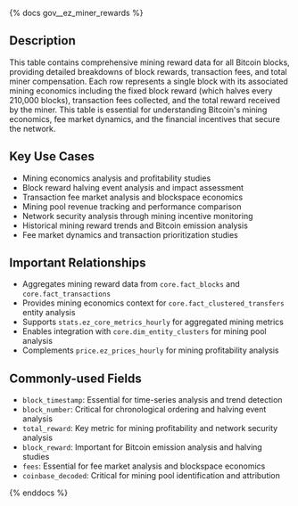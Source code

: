 {% docs gov__ez_miner_rewards %}

## Description
This table contains comprehensive mining reward data for all Bitcoin blocks, providing detailed breakdowns of block rewards, transaction fees, and total miner compensation. Each row represents a single block with its associated mining economics including the fixed block reward (which halves every 210,000 blocks), transaction fees collected, and the total reward received by the miner. This table is essential for understanding Bitcoin's mining economics, fee market dynamics, and the financial incentives that secure the network.

## Key Use Cases
- Mining economics analysis and profitability studies
- Block reward halving event analysis and impact assessment
- Transaction fee market analysis and blockspace economics
- Mining pool revenue tracking and performance comparison
- Network security analysis through mining incentive monitoring
- Historical mining reward trends and Bitcoin emission analysis
- Fee market dynamics and transaction prioritization studies

## Important Relationships
- Aggregates mining reward data from `core.fact_blocks` and `core.fact_transactions`
- Provides mining economics context for `core.fact_clustered_transfers` entity analysis
- Supports `stats.ez_core_metrics_hourly` for aggregated mining metrics
- Enables integration with `core.dim_entity_clusters` for mining pool analysis
- Complements `price.ez_prices_hourly` for mining profitability analysis

## Commonly-used Fields
- `block_timestamp`: Essential for time-series analysis and trend detection
- `block_number`: Critical for chronological ordering and halving event analysis
- `total_reward`: Key metric for mining profitability and network security analysis
- `block_reward`: Important for Bitcoin emission analysis and halving studies
- `fees`: Essential for fee market analysis and blockspace economics
- `coinbase_decoded`: Critical for mining pool identification and attribution

{% enddocs %} 